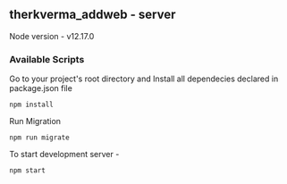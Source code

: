 ## therkverma_addweb - server
Node version - v12.17.0

### Available Scripts

Go to your project's root directory and Install all dependecies declared in package.json file
```
npm install
```

Run Migration
```
npm run migrate
```


To start development server - 
```
npm start
``` 